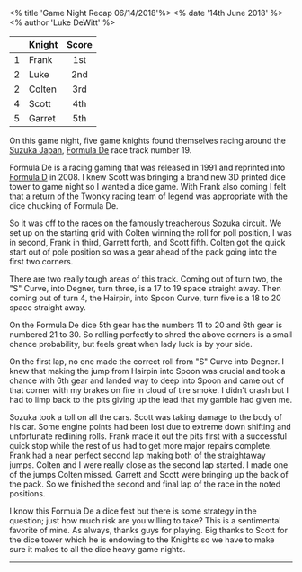 <% title 'Game Night Recap 06/14/2018'%>
<% date '14th June 2018' %>
<% author 'Luke DeWitt' %>

<div class="grid-score-entry" markdown="1">

| | Knight | Score |
| :---: | --- | :---: |
| 1 | Frank | 1st |
| 2 | Luke | 2nd |
| 2 | Colten | 3rd |
| 4 | Scott | 4th |
| 5 | Garret | 5th |

</div>

On this game night, five game knights found themselves racing around the [Suzuka
Japan](https://boardgamegeek.com/boardgameexpansion/4937/formula-de-circuits-19-20-suzuka-melbourne),
[Formula De](https://boardgamegeek.com/boardgame/173/formula-de) race track number 19.

Formula De is a racing gaming that was released in 1991 and reprinted into
[Formula D](https://boardgamegeek.com/boardgame/37904/formula-d) in 2008.  I
knew Scott was bringing a brand new 3D printed dice tower to game night so I
wanted a dice game.  With Frank also coming I felt that a return of the Twonky
racing team of legend was appropriate with the dice chucking of Formula De.

So it was off to the races on the famously treacherous Sozuka circuit.  We set up
on the starting grid with Colten winning the roll for poll position, I was in
second, Frank in third, Garrett forth, and Scott fifth.  Colten got the quick
start out of pole position so was a gear ahead of the pack going into the first 
two corners.

There are two really tough areas of this track.  Coming out of turn two, the "S"
Curve, into Degner, turn three, is a 17 to 19 space straight away.  Then
coming out of turn 4, the Hairpin, into Spoon Curve, turn five is a 18 to 20
space straight away.

On the Formula De dice 5th gear has the numbers 11 to 20 and 6th gear is
numbered 21 to 30.  So rolling perfectly to shred the above corners is a small
chance probability, but feels great when lady luck is by your side.

On the first lap, no one made the correct roll from "S" Curve into Degner.  I
knew that making the jump from Hairpin into Spoon was crucial and took a chance
with 6th gear and landed way to deep into Spoon and came out of that corner with
my brakes on fire in cloud of tire smoke.  I didn't crash but I had to limp back
to the pits giving up the lead that my gamble had given me.

Sozuka took a toll on all the cars.  Scott was taking damage to the body of his
car.  Some engine points had been lost due to extreme down shifting and
unfortunate  redlining
rolls.  Frank made it out the pits first with a successful quick stop while the
rest of us had to get more major repairs complete.  Frank had a near perfect
second lap making both of the straightaway jumps.  Colten and I were really
close as the second lap started.  I made one of the jumps Colten missed.
Garrett and Scott were bringing up the back of the pack.  So we finished the
second and final lap of the race in the noted positions.

I know this Formula De a dice fest but there is some strategy in the question;
just how much risk are you willing to take?  This is a sentimental favorite of
mine.  As always, thanks guys for
playing.  Big thanks to Scott for the dice tower which he is endowing to the
Knights so we
have to make sure it makes to all the dice heavy game nights.

----
